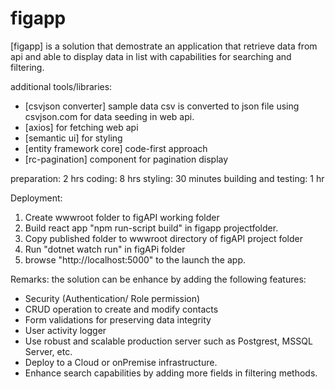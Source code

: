 
# figapp

[figapp] is a solution that demostrate an application that retrieve data from api and able to display data in list with capabilities for searching and filtering.


additional tools/libraries: 
  * [csvjson converter] sample data csv is converted to json file using csvjson.com for data seeding in web api.
  * [axios] for fetching web api
  * [semantic ui] for styling
  * [entity framework core] code-first approach
  * [rc-pagination] component for pagination display

preparation: 2 hrs
coding: 8 hrs
styling: 30 minutes
building and testing: 1 hr

Deployment:
  1. Create wwwroot folder to figAPI working folder
  2. Build react app "npm run-script build" in figapp projectfolder.
  2. Copy published folder to wwwroot directory of figAPI project folder
  4. Run "dotnet watch run" in figAPi folder
  5. browse "http://localhost:5000" to the launch the app.

Remarks:
  the solution can be enhance by adding the following features:
   - Security (Authentication/ Role permission)
   - CRUD operation to create and modify contacts
   - Form validations for preserving data integrity
   - User activity logger
   - Use robust and scalable production server such as Postgrest, MSSQL Server, etc.
   - Deploy to a Cloud or onPremise infrastructure.
   - Enhance search capabilities by adding more fields in filtering methods.

